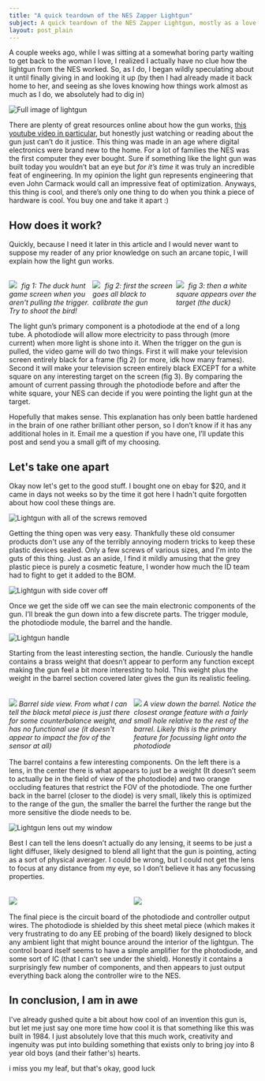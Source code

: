 ```yaml
---
title: "A quick teardown of the NES Zapper Lightgun"
subject: A quick teardown of the NES Zapper Lightgun, mostly as a love letter to the geniuses who built this and a girl I will always love
layout: post_plain
---
```


A couple weeks ago, while I was sitting at a somewhat boring party waiting to get back to the woman I love, I realized I actually have no clue how the lightgun from the NES worked. So, as I do, I began wildly speculating about it until finally giving in and looking it up (by then I had already made it back home to her, and seeing as she loves knowing how things work almost as much as I do, we absolutely had to dig in)

![Full image of lightgun](/images/lightgun/1-full.jpeg)

There are plenty of great resources online about how the gun works, [this youtube video in particular](https://www.youtube.com/watch?v=cu83tZIAzlA), but honestly just watching or reading about the gun just can’t do it justice. This thing was made in an age where digital electronics were brand new to the home. For a lot of families the NES was the first computer they ever bought. Sure if something like the light gun was built today you wouldn’t bat an eye but _for it’s time_ it was truly an incredible feat of engineering. In my opinion the light gun represents engineering that even John Carmack would call an impressive feat of optimization. Anyways, this thing is cool, and there’s only one thing to do when you think a piece of hardware is cool. You buy one and take it apart :)


## How does it work?

Quickly, because I need it later in this article and I would never want to suppose my reader of any prior knowledge on such an arcane topic, I will explain how the light gun works.

<br/>

<div style="display: flex; flex-direction: row;">
    <div style="margin: 0 2px 0 0; flex: 1;">
        <img src="/images/lightgun/01-duck-hunt.jpeg">
        <a style="font-style: italic; margin: 0 5px; text-align: center;">fig 1: The duck hunt game screen when you aren't pulling the trigger. Try to shoot the bird!</a>
    </div>
    <div style="margin: 0 2px; flex: 1;">
        <img src="/images/lightgun/02-duck-hunt-black.jpeg">
        <a style="font-style: italic; margin: 0 5px; text-align: center;">fig 2: first the screen goes all black to calibrate the gun</a>
    </div>
    <div style="margin: 0 0 0 2px; flex: 1;">
        <img src="/images/lightgun/03-duck-hunt-w-white.jpeg">
        <a style="font-style: italic; margin: 0 5px; text-align: center;">fig 3: then a white square appears over the target (the duck)</a>
    </div>
</div>

The light gun’s primary component is a photodiode at the end of a long tube. A photodiode will allow more electricity to pass through (more current) when more light is shone into it. When the trigger on the gun is pulled, the video game will do two things. First it will make your television screen entirely black for a frame (fig 2) (or more, idk how many frames). Second it will make your television screen entirely black EXCEPT for a white square on any interesting target on the screen (fig 3). By comparing the amount of current passing through the photodiode before and after the white square, your NES can decide if you were pointing the light gun at the target.

Hopefully that makes sense. This explanation has only been battle hardened in the brain of one rather brilliant other person, so I don’t know if it has any additional holes in it. Email me a question if you have one, I’ll update this post and send you a small gift of my choosing.

## Let's take one apart

Okay now let's get to the good stuff. I bought one on ebay for $20, and it came in days not weeks so by the time it got here I hadn't quite forgotten about how cool these things are.

![Lightgun with all of the screws removed](/images/lightgun/2-screwsout.jpeg)

Getting the thing open was very easy. Thankfully these old consumer products don't use any of the terribly annoying modern tricks to keep these plastic devices sealed. Only a few screws of various sizes, and I'm into the guts of this thing. Just as an aside, I find it mildly amusing that the grey plastic piece is purely a cosmetic feature, I wonder how much the ID team had to fight to get it added to the BOM.

![Lightgun with side cover off](/images/lightgun/3-sideoff.jpeg)

Once we get the side off we can see the main electronic components of the gun. I’ll break the gun down into a few discrete parts. The trigger module, the photodiode module, the barrel and the handle.

![Lightgun handle](/images/lightgun/4-bottomweight.jpeg)

Starting from the least interesting section, the handle. Curiously the handle contains a brass weight that doesn’t appear to perform any function except making the gun feel a bit more interesting to hold. This weight plus the weight in the barrel section covered later gives the gun its realistic feeling.

<br/>
<div style="display: flex; flex-direction: row; align-items: center;">
    <div style="margin: 0 2px 0 0; flex: 1;">
        <img src="/images/lightgun/5-barrel.jpeg">
        <a style="font-style: italic; text-align: center;">Barrel side view. From what I can tell the black metal piece is just there for some counterbalance weight, and has no functional use (it doesn't appear to impact the fov of the sensor at all)</a>
    </div>
    <div style="margin: 2px; flex: 1;">
        <img src="/images/lightgun/8-barrelview.jpeg">
        <a style="font-style: italic; text-align: center;">A view down the barrel. Notice the closest orange feature with a fairly small hole relative to the rest of the barrel. Likely this is the primary feature for focussing light onto the photodiode</a>
    </div>
</div>

The barrel contains a few interesting components. On the left there is a lens, in the center there is what appears to just be a weight (It doesn’t seem to actually be in the field of view of the photodiode) and two orange occluding features that restrict the FOV of the photodiode. The one further back in the barrel (closer to the diode) is very small, likely this is optimized to the range of the gun, the smaller the barrel the further the range but the more sensitive the diode needs to be.

![Lightgun lens out my window](/images/lightgun/6-lens.jpeg)

Best I can tell the lens doesn’t actually do any lensing, it seems to be just a light diffuser, likely designed to blend all light that the gun is pointing, acting as a sort of physical averager. I could be wrong, but I could not get the lens to focus at any distance from my eye, so I don’t believe it has any focussing properties.

<br/>
<div style="display: flex; flex-direction: row; align-items: center;">
    <div style="margin: 0 2px 0 0; flex: 1;">
        <img src="/images/lightgun/7-photo-diode.jpeg">
        <a style="font-style: italic; text-align: center;"></a>
    </div>
    <div style="margin: 2px; flex: 1;">
        <img src="/images/lightgun/9-control-board.jpeg">
        <a style="font-style: italic; text-align: center;"></a>
    </div>
</div>

The final piece is the circuit board of the photodiode and controller output wires. The photodiode is shielded by this sheet metal piece (which makes it very frustrating to do any EE probing of the board) likely designed to block any ambient light that might bounce around the interior of the lightgun. The control board itself seems to have a simple amplifier for the photodiode, and some sort of IC (that I can’t see under the shield). Honestly it contains a surprisingly few number of components, and then appears to just output everything back along the controller wire to the NES.

## In conclusion, I am in awe

I've already gushed quite a bit about how cool of an invention this gun is, but let me just say one more time how cool it is that something like this was built in 1984. I just absolutely love that this much work, creativity and ingenuity was put into building something that exists only to bring joy into 8 year old boys (and their father's) hearts.

i miss you my leaf, but that's okay, good luck

<br/><br/><br/><br/><br/><br/><br/>